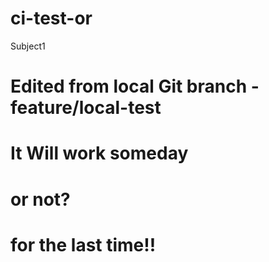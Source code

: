 # ci-test-or
Subject1
# Edited from local Git branch - feature/local-test
<!-- Trigger CI on main -->
# It Will work someday
# or not?
# for the last time!!